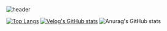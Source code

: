 ![header](https://capsule-render.vercel.app/api?type=waving&color=timeGradient&height=300&section=header&text=Back-End%20개발자,%20신예지&fontSize=60&fontColor=ffffff&animation=fadeIn )

[![Top Langs](https://github-readme-stats.vercel.app/api/top-langs/?username=shinyeji28)](https://github.com/anuraghazra/github-readme-stats)
[![Velog's GitHub stats](https://velog-readme-stats.vercel.app/api?name=shinyeji28)]([shinyeji28_velog](https://velog.io/@shinyeji28/posts))
![Anurag's GitHub stats](https://github-readme-stats.vercel.app/api?username=shinyeji28&show_icons=true&theme=shadow_red)
